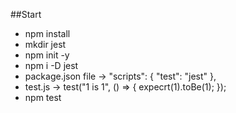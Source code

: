 ##Start
* npm install
* mkdir jest
* npm init -y
* npm i -D jest
* package.json file -> "scripts": { "test": "jest" },
* test.js -> test("1 is 1", () => { expecrt(1).toBe(1); });
* npm test